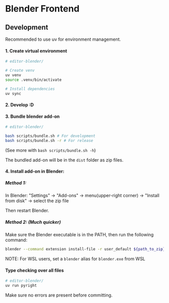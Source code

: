 # Blender Frontend

## Development

Recommended to use uv for environment management.

#### 1. Create virtual environment

```bash
# editor-blender/

# Create venv
uv venv
source .venv/bin/activate

# Install dependencies
uv sync
```

#### 2. Develop :D

#### 3. Bundle blender add-on

```bash
# editor-blender/

bash scripts/bundle.sh # For development
bash scripts/bundle.sh -r # For release
```
(See more with `bash scripts/bundle.sh -h`)

The bundled add-on will be in the `dist` folder as zip files.

#### 4. Install add-on in Blender:

##### Method 1:
In Blender:
"Settings" -> "Add-ons" -> menu(upper-right corner) -> "Install from disk" -> select the zip file

Then restart Blender.

##### Method 2: (Much quicker)
Make sure the Blender executable is in the PATH, then run the following command:
```bash
blender --command extension install-file -r user_default ${path_to_zip}
```
NOTE: For WSL users, set a `blender` alias for  `blender.exe` from WSL


#### Type checking over all files

```bash
# editor-blender/
uv run pyright
```
Make sure no errors are present before committing.
